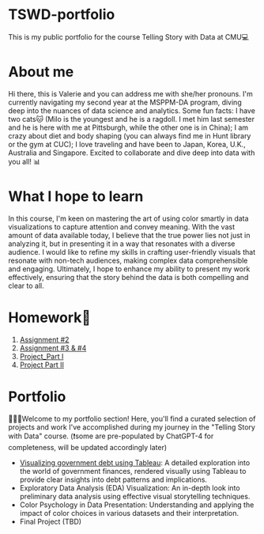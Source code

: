 # TSWD-portfolio
This is my public portfolio for the course Telling Story with Data at CMU💻

# About me 
Hi there, this is Valerie and you can address me with she/her pronouns. I'm currently navigating my second year at the MSPPM-DA program, diving deep into the nuances of data science and analytics. Some fun facts: I have two cats🐱 (Milo is the youngest and he is a ragdoll. I met him last semester and he is here with me at Pittsburgh, while the other one is in China); I am crazy about diet and body shaping (you can always find me in Hunt library or the gym at CUC); I love traveling and have been to Japan, Korea, U.K., Australia and Singapore. Excited to collaborate and dive deep into data with you all! 📊

# What I hope to learn
In this course, I'm keen on mastering the art of using color smartly in data visualizations to capture attention and convey meaning. With the vast amount of data available today, I believe that the true power lies not just in analyzing it, but in presenting it in a way that resonates with a diverse audience. I would like to refine my skills in crafting user-friendly visuals that resonate with non-tech audiences, making complex data comprehensible and engaging. Ultimately, I hope to enhance my ability to present my work effectively, ensuring that the story behind the data is both compelling and clear to all.

# Homework📝

1. [Assignment #2](ass2.md)
2. [Assignment #3 & #4](ass3&4.md)
3. [Project_Part I](project_part1.md)
4. [Project Part II](project_part2.md)

# Portfolio
👩🏻‍💻Welcome to my portfolio section! Here, you'll find a curated selection of projects and work I've accomplished during my journey in the "Telling Story with Data" course.
(❗️some are pre-populated by ChatGPT-4 for completeness, will be updated accordingly later)

- [Visualizing government debt using Tableau](ass1.md): A detailed exploration into the world of government finances, rendered visually using Tableau to provide clear insights into debt patterns and implications.
- Exploratory Data Analysis (EDA) Visualization: An in-depth look into preliminary data analysis using effective visual storytelling techniques.
- Color Psychology in Data Presentation: Understanding and applying the impact of color choices in various datasets and their interpretation.
- Final Project (TBD)
